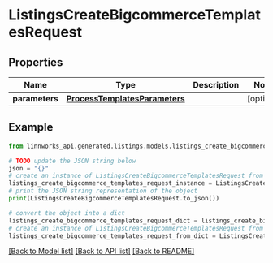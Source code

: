 # ListingsCreateBigcommerceTemplatesRequest


## Properties

Name | Type | Description | Notes
------------ | ------------- | ------------- | -------------
**parameters** | [**ProcessTemplatesParameters**](ProcessTemplatesParameters.md) |  | [optional] 

## Example

```python
from linnworks_api.generated.listings.models.listings_create_bigcommerce_templates_request import ListingsCreateBigcommerceTemplatesRequest

# TODO update the JSON string below
json = "{}"
# create an instance of ListingsCreateBigcommerceTemplatesRequest from a JSON string
listings_create_bigcommerce_templates_request_instance = ListingsCreateBigcommerceTemplatesRequest.from_json(json)
# print the JSON string representation of the object
print(ListingsCreateBigcommerceTemplatesRequest.to_json())

# convert the object into a dict
listings_create_bigcommerce_templates_request_dict = listings_create_bigcommerce_templates_request_instance.to_dict()
# create an instance of ListingsCreateBigcommerceTemplatesRequest from a dict
listings_create_bigcommerce_templates_request_from_dict = ListingsCreateBigcommerceTemplatesRequest.from_dict(listings_create_bigcommerce_templates_request_dict)
```
[[Back to Model list]](../README.md#documentation-for-models) [[Back to API list]](../README.md#documentation-for-api-endpoints) [[Back to README]](../README.md)


